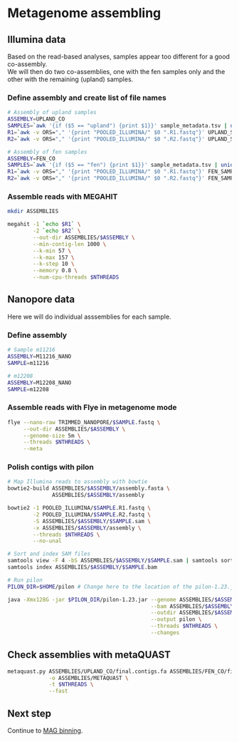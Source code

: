 # Metagenome assembling

## Illumina data

Based on the read-based analyses, samples appear too different for a good co-assembly.  
We will then do two co-assemblies, one with the fen samples only and the other with the remaining (upland) samples.

### Define assembly and create list of file names

```bash
# Assembly of upland samples
ASSEMBLY=UPLAND_CO
SAMPLES=`awk '{if ($5 == "upland") {print $1}}' sample_metadata.tsv | uniq`
R1=`awk -v ORS="," '{print "POOLED_ILLUMINA/" $0 ".R1.fastq"}' UPLAND_SAMPLES.txt | sed 's/,$/\n/'`
R2=`awk -v ORS="," '{print "POOLED_ILLUMINA/" $0 ".R2.fastq"}' UPLAND_SAMPLES.txt | sed 's/,$/\n/'`

# Assembly of fen samples
ASSEMBLY=FEN_CO
SAMPLES=`awk '{if ($5 == "fen") {print $1}}' sample_metadata.tsv | uniq`
R1=`awk -v ORS="," '{print "POOLED_ILLUMINA/" $0 ".R1.fastq"}' FEN_SAMPLES.txt | sed 's/,$/\n/'`
R2=`awk -v ORS="," '{print "POOLED_ILLUMINA/" $0 ".R2.fastq"}' FEN_SAMPLES.txt | sed 's/,$/\n/'`
```

### Assemble reads with MEGAHIT

```bash
mkdir ASSEMBLIES

megahit -1 `echo $R1` \
        -2 `echo $R2` \
        --out-dir ASSEMBLIES/$ASSEMBLY \
        --min-contig-len 1000 \
        --k-min 57 \
        --k-max 157 \
        --k-step 10 \
        --memory 0.8 \
        --num-cpu-threads $NTHREADS
```

## Nanopore data

Here we will do individual asssemblies for each sample.

### Define assembly

```bash
# Sample m11216
ASSEMBLY=M11216_NANO
SAMPLE=m11216

# m12208
ASSEMBLY=M12208_NANO
SAMPLE=m12208
```

### Assemble reads with Flye in metagenome mode

```bash
flye --nano-raw TRIMMED_NANOPORE/$SAMPLE.fastq \
     --out-dir ASSEMBLIES/$ASSEMBLY \
     --genome-size 5m \
     --threads $NTHREADS \
     --meta
```

### Polish contigs with pilon

```bash
# Map Illumina reads to assembly with bowtie
bowtie2-build ASSEMBLIES/$ASSEMBLY/assembly.fasta \
              ASSEMBLIES/$ASSEMBLY/assembly

bowtie2 -1 POOLED_ILLUMINA/$SAMPLE.R1.fastq \
        -2 POOLED_ILLUMINA/$SAMPLE.R2.fastq \
        -S ASSEMBLIES/$ASSEMBLY/$SAMPLE.sam \
        -x ASSEMBLIES/$ASSEMBLY/assembly \
        --threads $NTHREADS \
        --no-unal

# Sort and index SAM files
samtools view -F 4 -bS ASSEMBLIES/$ASSEMBLY/$SAMPLE.sam | samtools sort > ASSEMBLIES/$ASSEMBLY/$SAMPLE.bam
samtools index ASSEMBLIES/$ASSEMBLY/$SAMPLE.bam

# Run pilon
PILON_DIR=$HOME/pilon # Change here to the location of the pilon-1.23.jar file in your system

java -Xmx128G -jar $PILON_DIR/pilon-1.23.jar --genome ASSEMBLIES/$ASSEMBLY/assembly.fasta \
                                             --bam ASSEMBLIES/$ASSEMBLY/$SAMPLE.bam \
                                             --outdir ASSEMBLIES/$ASSEMBLY \
                                             --output pilon \
                                             --threads $NTHREADS \
                                             --changes
```

## Check assemblies with metaQUAST

```bash
metaquast.py ASSEMBLIES/UPLAND_CO/final.contigs.fa ASSEMBLIES/FEN_CO/final.contigs.fa ASSEMBLIES/M11216_NANO/pilon.fasta ASSEMBLIES/M12208_NANO/pilon.fasta \
             -o ASSEMBLIES/METAQUAST \
             -t $NTHREADS \
             --fast
```

## Next step

Continue to [MAG binning](https://github.com/ArcticMicrobialEcology/Kilpisjarvi-MAGs/blob/master/04-MAG-binning.md).
